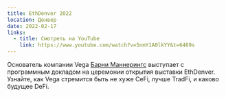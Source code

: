 ```yaml
---
title: EthDenver 2022
location: Денвер
date: 2022-02-17
links:
  - title: Смотреть на YouTube
    link: https://www.youtube.com/watch?v=5nmY1A0lkYY&t=6469s
---
```


Основатель компании Vega <a href="https://twitter.com/barnabee" target="_blank">Барни Маннерингс</a> выступает с программным докладом на церемонии открытия выставки EthDenver. Узнайте, как Vega стремится быть не хуже CeFi, лучше TradFi, и каково будущее DeFi.
